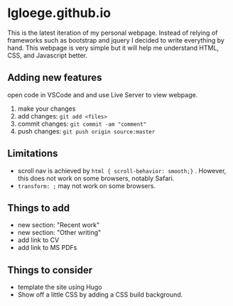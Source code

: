 # lgloege.github.io
This is the latest iteration of my personal webpage. Instead of relying of frameworks such as bootstrap and jquery I decided  to write everything by hand. This webpage is very simple but it will help me understand HTML, CSS, and Javascript better. 

## Adding new features
open code in VSCode and and use Live Server to view webpage.

1. make your changes
2. add changes: ```git add <files>```
3. commit changes: ```git commit -am "comment"```
4. push changes: ```git push origin source:master```


## Limitations
- scroll nav is achieved by ```html { scroll-behavior: smooth;}``` . However, this does not work on some browsers, notably Safari.
- ```transform: ;``` may not work on some browsers. 

## Things to add
- new section: "Recent work"
- new section: "Other writing"
- add link to CV
- add link to MS PDFs

## Things to consider
- template the site using Hugo
- Show off a little CSS by adding a CSS build background.
  
